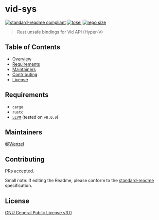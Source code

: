 # vid-sys

[![standard-readme compliant](https://img.shields.io/badge/readme%20style-standard-brightgreen.svg?style=flat-square)](https://github.com/RichardLitt/standard-readme)
[![tokei](https://tokei.rs/b1/github/Wenzel/vid-sys)](https://github.com/Wenzel/vid-sys)
[![repo size](https://img.shields.io/github/repo-size/Wenzel/vid-sys)](https://github.com/Wenzel/vid-sys)

> Rust unsafe bindings for Vid API (Hyper-V)

## Table of Contents

- [Overview](#overview)
- [Requirements](#requirements)
- [Maintainers](#maintainers)
- [Contributing](#contributing)
- [License](#license)

## Requirements

- `cargo`
- `rustc`
- [`LLVM`](http://releases.llvm.org/) (tested on `v8.0.0`)

## Maintainers

[@Wenzel](https://github.com/Wenzel)

## Contributing

PRs accepted.

Small note: If editing the Readme, please conform to the [standard-readme](https://github.com/RichardLitt/standard-readme) specification.

## License

[GNU General Public License v3.0](https://github.com/Wenzel/pyvmidbg/blob/master/LICENSE)
